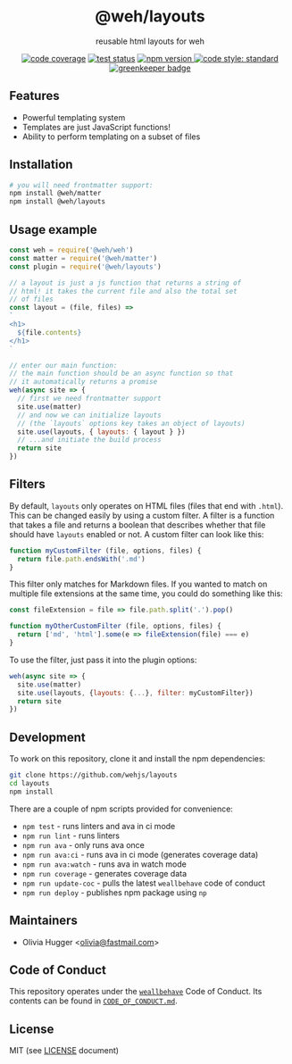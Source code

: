 <h1 align="center">
  @weh/layouts
</h1>

<p align="center">
  reusable html layouts for weh
</p>

<p align="center">
  <!-- code coverage -->
  <a href="https://codecov.io/gh/wehjs/layouts"><img src="https://img.shields.io/codecov/c/github/wehjs/layouts.svg?style=flat-square"
  alt="code coverage"></a>
  <!-- travis ci -->
  <a href="https://travis-ci.org/wehjs/layouts"><img src="https://img.shields.io/travis/wehjs/layouts.svg?style=flat-square"
  alt="test status"></a>
  <!-- npm version -->
  <a href="https://npmjs.org/package/@weh/layouts">
    <img src="https://img.shields.io/npm/v/@weh/layouts.svg?style=flat-square"
      alt="npm version" />
  </a>
  <!-- code style -->
  <a href="https://github.com/feross/standard"><img src="https://img.shields.io/badge/code%20style-standard-blue.svg?style=flat-square"
  alt="code style: standard"></a>
  
  <!-- greenkeeper -->
  <a href="https://greenkeeper.io">
    <img src="https://badges.greenkeeper.io/wehjs/weh.svg"
      alt="greenkeeper badge" />  
  </a>
</p>

## Features

- Powerful templating system
- Templates are just JavaScript functions!
- Ability to perform templating on a subset of files

## Installation

```sh
# you will need frontmatter support:
npm install @weh/matter
npm install @weh/layouts
```

## Usage example

```js
const weh = require('@weh/weh')
const matter = require('@weh/matter')
const plugin = require('@weh/layouts')

// a layout is just a js function that returns a string of
// html! it takes the current file and also the total set
// of files
const layout = (file, files) =>
`
<h1>
  ${file.contents}
</h1>
`

// enter our main function:
// the main function should be an async function so that
// it automatically returns a promise
weh(async site => {
  // first we need frontmatter support
  site.use(matter)
  // and now we can initialize layouts
  // (the `layouts` options key takes an object of layouts)
  site.use(layouts, { layouts: { layout } })
  // ...and initiate the build process
  return site
})
```

## Filters

By default, `layouts` only operates on HTML files (files that end with `.html`).
This can be changed easily by using a custom filter. A filter is a function that
takes a file and returns a boolean that describes whether that file should have
`layouts` enabled or not. A custom filter can look like this:

```js
function myCustomFilter (file, options, files) {
  return file.path.endsWith('.md')
}
```

This filter only matches for Markdown files. If you wanted to match on multiple file
extensions at the same time, you could do something like this:

```js
const fileExtension = file => file.path.split('.').pop()

function myOtherCustomFilter (file, options, files) {
  return ['md', 'html'].some(e => fileExtension(file) === e)
}
```

To use the filter, just pass it into the plugin options:

```js
weh(async site => {
  site.use(matter)
  site.use(layouts, {layouts: {...}, filter: myCustomFilter})
  return site
})
```

## Development

To work on this repository, clone it and install the npm dependencies:

```sh
git clone https://github.com/wehjs/layouts
cd layouts
npm install
```

There are a couple of npm scripts provided for convenience:

- `npm test` - runs linters and ava in ci mode
- `npm run lint` - runs linters
- `npm run ava` - only runs ava once
- `npm run ava:ci` - runs ava in ci mode (generates coverage data)
- `npm run ava:watch` - runs ava in watch mode
- `npm run coverage` - generates coverage data
- `npm run update-coc` - pulls the latest `weallbehave` code of conduct
- `npm run deploy` - publishes npm package using `np`

## Maintainers

- Olivia Hugger <[olivia@fastmail.com](mailto:olivia@fastmail.com)>

## Code of Conduct

This repository operates under the [`weallbehave`](https://github.com/wealljs/weallbehave) Code of Conduct. Its contents can be found in [`CODE_OF_CONDUCT.md`](CODE_OF_CONDUCT.md).

## License

MIT (see [LICENSE](LICENSE) document)
